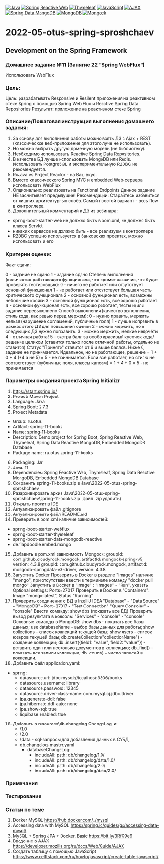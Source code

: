 [![Java](https://img.shields.io/badge/Java-E43222??style=for-the-badge&logo=java&logoColor=FFFFFF)](https://java.com/)
[![Spring Reactive Web](https://img.shields.io/badge/Spring_Reactive_Web-FFFFFF??style=for-the-badge&logo=Spring)](https://docs.spring.io/spring-framework/docs/current/reference/html/web-reactive.html/)
[![Thymeleaf](https://img.shields.io/badge/Thymeleaf-FFFFFF??style=for-the-badge&logo=Thymeleaf&logoColor=025B10)](https://www.thymeleaf.org/)
[![JavaScript](https://img.shields.io/badge/JavaScript-000000??style=for-the-badge&logo=JavaScript&logoColor=F3E050)](https://github.com/sproshchaev/javascript-jquery/)
[![AJAX](https://img.shields.io/badge/AJAX-FFFFFF??style=for-the-badge&logo=AJAX&logoColor=2E64A4)](https://developer.mozilla.org/ru/docs/Web/Guide/AJAX/)
[![Spring Data MongoDB](https://img.shields.io/badge/Spring_Data_MongoDB-FFFFFF??style=for-the-badge&logo=Spring)](https://spring.io/projects/spring-data-mongodb/)
[![MongoDB](https://img.shields.io/badge/MongoDB-FFFFFF??style=for-the-badge&logo=MongoDB&logoColor=#4CA257)](https://www.mongodb.com/)
[![Mongock](https://img.shields.io/badge/Mongock-FFFFFF??style=for-the-badge&logo=Mongock&logoColor=#4CA257)](https://mongock.io/)

# 2022-05-otus-spring-sproshchaev
Development on the Spring Framework
-----------------------------------
### Домашнее задание №11 (Занятие 22 "Spring WebFlux")
Использовать WebFlux

### Цель:
Цель: разрабатывать Responsive и Resilent приложения на реактивном стеке Spring c помощью Spring Web Flux и Reactive Spring Data Repositories
Результат: приложение на реактивном стеке Spring

### Описание/Пошаговая инструкция выполнения домашнего задания:
1. За основу для выполнения работы можно взять ДЗ с Ajax + REST (классическое веб-приложение для этого луче не использовать).
2. Но можно выбрать другую доменную модель (не библиотеку).
3. Необходимо использовать Reactive Spring Data Repositories.
4. В качестве БД лучше использовать MongoDB или Redis. Использовать PostgreSQL и экспериментальную R2DBC не рекомендуется.
5. RxJava vs Project Reactor - на Ваш вкус.
6. Вместо классического Spring MVC и embedded Web-сервера использовать WebFlux.
7. Опционально: реализовать на Functional Endpoints
Данное задание НЕ засчитывает предыдущие!
Рекомендации:
Старайтесь избавиться от лишних архитектурных слоёв. Самый простой вариант - весь flow в контроллере.
8. Дополнительный комментарий к ДЗ из вебинара:
- spring-boot-starter-web не должно быть в pom.xml, не должно быть класса Servlet
- никаких сервисов не должно быть - все реализуем в контроллере
- R2DBC успешно используется в банковских проектах, можно использовать и его

### Критерии оценки:
Факт сдачи:

0 - задание не сдано
1 - задание сдано
Степень выполнения (количество работающего функционала, что примет заказчик, что будет проверять тестировщик):
0 - ничего не работает или отсутствует основной функционал
1 - не работает или отсутствует большая часть критического функционала
2 - основной функционал есть, возможны небольшие косяки
3 - основной функционал есть, всё хорошо работает
4 - основной функционал есть, всё хорошо работает, тесты и/или задание перевыполнено
Способ выполнения (качество выполнения, стиль кода, как ревью перед мержем):
0 - нужно править, мержить нельзя (нарушение соглашений, публичные поля)
1 - лучше исправить в рамках этого ДЗ для повышения оценки
2 - можно мержить, но в следующих ДЗ нужно поправить.
3 - можно мержить, мелкие недочёты
4 - отличная работа!
5 - экстра балл за особо красивый кусочек кода/решение целиком (ставится только после отличной работы, отдельно не ставится)
Статус "Принято" ставится от 6 и выше баллов.
Ниже 6, задание не принимается.
Идеальное, но не работающее, решение = 1 + 0 + 4 (+4 а не 5) = 5 - не принимается.
Если всё работает, но стилю не соответствует (публичные поля, классы капсом) = 1 + 4 + 0 = 5 - не принимается

### Параметры создания проекта Spring Initializr
1. https://start.spring.io/
2. Project: Maven Project
3. Language: Java
4. Spring Boot: 2.7.3
5. Project Metadata
  - Group: ru.otus
  - Artifact: spring-11-books
  - Name: spring-11-books
  - Description: Demo project for Spring Boot, Spring Reactive Web, Thymeleaf, Spring Data Reactive MongoDB, Embedded MongoDB Database
  - Package name: ru.otus.spring-11-books
6. Packaging: Jar
7. Java: 11
8. Dependencies: Spring Reactive Web, Thymeleaf, Spring Data Reactive MongoDB, Embedded MongoDB Database
9. Сохранить spring-11-books.zip в Java\2022-05-otus-spring-sproshchaev
10. Разархивировать архив Java\2022-05-otus-spring-sproshchaev\spring-11-books.zip (файл .zip удалить)
11. Открыть проект в IDE
12. Актуализировать файл .gitignore
13. Актуализировать файл README.md
14. Проверить в pom.xml наличие зависимостей: 
  - spring-boot-starter-webflux
  - spring-boot-starter-thymeleaf
  - spring-boot-starter-data-mongodb-reactive
  - de.flapdoodle.embed.mongo
15. Добавить в pom.xml зависимость Mongock:
    groupId: com.github.cloudyrock.mongock, artifactId: mongock-spring-v5, version: 4.3.8
    groupId: com.github.cloudyrock.mongock, artifactId: mongodb-springdata-v3-driver, version: 4.3.8
16. Запустить Docker
    Проверить в Docker в разделе "Images" наличие "mongo", при отсутствии ввести в терминале команду "docker pull mongo"
    Запустить в Docker в "Image" : "Images" - "Run", указать Optional settings: Ports=27017
    Проверить в Docker в "Containers": Image "mongo:latest", Status "Running"
17. Проверить соединение с БД в IntelliJ IDEA
    "Database" - "Data Source" - "MongoDB" - Port=27017 - "Test Connection"
    "Query Consoles" - "console"
    Ввести команду: show dbs (показать все БД)
    Проверить вывод результата в консоль: "Services" - "console" - "console"
    Основные команды в MongoDB:
    show dbs - показать все базы данных;
    use databaseName - выбор базы данных для работы;
    show collections - список коллекций текущей базы;
    show users - список юзеров текущей базы;
    db.createCollection("collectionName") - создание коллекции;
    db..insert({field1: "value", field2: "value"}) - вставить один или несколько документов в коллекцию;
    db..find() - показать все записи коллекции;
    db..count() - число записей в коллекции.
18. Добавить файл application.yaml:
  - spring:
      - datasource.url: jdbc:mysql://localhost:3306/books
      - datasource.username: library
      - datasource.password: 12345
      - datasource.driver-class-name: com.mysql.cj.jdbc.Driver
      - jpa.generate-ddl: false        
      - jpa.hibernate.ddl-auto: none  
      - jpa.show-sql: true            
      - liquibase.enabled: true
18. Добавить в resources\db.changelog ChengeLog-и:
      - \1.0 
      - \2.0
      - \data - sql-запросы для добавления данных в СУБД
      - db.changelog-master.yaml
          - databaseChangeLog:
              - includeAll:
                  path: db/changelog/1.0/ 
              - includeAll:
                  path: db/changelog/data/1.0/
              - includeAll:
                  path: db/changelog/2.0/
              - includeAll:
                  path: db/changelog/data/2.0/
### Примечания

### Тестирование

### Статьи по теме
1. Docker MySQL https://hub.docker.com/_/mysql
2. Accessing data with MySQL https://spring.io/guides/gs/accessing-data-mysql/
3. MySQL + Spring JPA + Docker. Basic https://bit.ly/3RfG9e9
4. Введение в AJAX https://developer.mozilla.org/ru/docs/Web/Guide/AJAX
5. Создать таблицу с помощью JavaScript https://www.delftstack.com/ru/howto/javascript/create-table-javascript/

